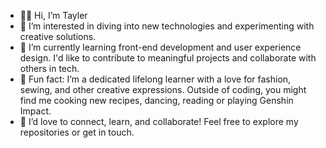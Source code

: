 - 👋🏾 Hi, I’m Tayler
- 👀 I’m interested in diving into new technologies and experimenting with creative solutions.
- 🌱 I’m currently learning front-end development and user experience design. I'd like to contribute to meaningful projects and collaborate with others in tech.
- 💞️ Fun fact: I’m a dedicated lifelong learner with a love for fashion, sewing, and other creative expressions. Outside of coding, you might find me cooking new recipes, dancing, reading or playing Genshin Impact.
- 💬 I’d love to connect, learn, and collaborate! Feel free to explore my repositories or get in touch.

<!---
FeminineIntrovert/FeminineIntrovert is a ✨ special ✨ repository because its `README.md` (this file) appears on your GitHub profile.
You can click the Preview link to take a look at your changes.
--->
